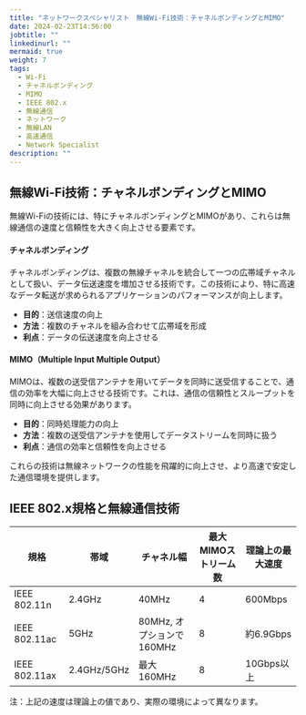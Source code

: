 ```yaml
---
title: "ネットワークスペシャリスト　無線Wi-Fi技術：チャネルボンディングとMIMO"
date: 2024-02-23T14:56:00
jobtitle: ""
linkedinurl: ""
mermaid: true
weight: 7
tags:
  - Wi-Fi
  - チャネルボンディング
  - MIMO
  - IEEE 802.x
  - 無線通信
  - ネットワーク
  - 無線LAN
  - 高速通信
  - Network Specialist
description: ""
---
```


## 無線Wi-Fi技術：チャネルボンディングとMIMO

無線Wi-Fiの技術には、特にチャネルボンディングとMIMOがあり、これらは無線通信の速度と信頼性を大きく向上させる要素です。

#### チャネルボンディング

チャネルボンディングは、複数の無線チャネルを統合して一つの広帯域チャネルとして扱い、データ伝送速度を増加させる技術です。この技術により、特に高速なデータ転送が求められるアプリケーションのパフォーマンスが向上します。

- **目的**：送信速度の向上
- **方法**：複数のチャネルを組み合わせて広帯域を形成
- **利点**：データの伝送速度を向上させる

#### MIMO（Multiple Input Multiple Output）

MIMOは、複数の送受信アンテナを用いてデータを同時に送受信することで、通信の効率を大幅に向上させる技術です。これは、通信の信頼性とスループットを同時に向上させる効果があります。

- **目的**：同時処理能力の向上
- **方法**：複数の送受信アンテナを使用してデータストリームを同時に扱う
- **利点**：通信の効率と信頼性を向上させる

これらの技術は無線ネットワークの性能を飛躍的に向上させ、より高速で安定した通信環境を提供します。

## IEEE 802.x規格と無線通信技術

| 規格          | 帯域       | チャネル幅           | 最大MIMOストリーム数 | 理論上の最大速度    |
|---------------|------------|----------------------|---------------------|-------------------|
| IEEE 802.11n  | 2.4GHz     | 40MHz                | 4                   | 600Mbps           |
| IEEE 802.11ac | 5GHz       | 80MHz, オプションで160MHz | 8                   | 約6.9Gbps         |
| IEEE 802.11ax | 2.4GHz/5GHz | 最大160MHz           | 8                   | 10Gbps以上        |

注：上記の速度は理論上の値であり、実際の環境によって異なります。
